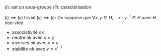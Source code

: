 $(i)$: est un sous-groupe
$(ii)$: caractérisation

$(i) \implies (ii)$ trivial
$(ii) \implies (i)$:
On suppose que $\forall x,y \in H,\quad x\cdot y^{-1} \in H$ avec $H$ non-vide

- associativité ok
- neutre ok avec $x=y$
- inverses ok avec $x=e$
- stabilité ok avec $y=x'^{-1}$
